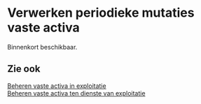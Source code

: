 # Verwerken periodieke mutaties vaste activa

Binnenkort beschikbaar.

## Zie ook

[Beheren vaste activa in exploitatie](../beheren-vaste-activa-in-exploitatie/)  
[Beheren vaste activa ten dienste van exploitatie](../beheren-vaste-activa-ten-dienste-van-exploitatie/)
